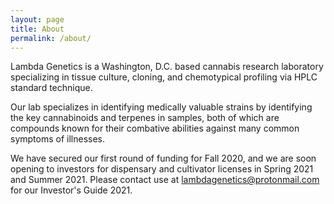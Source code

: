 ```yaml
---
layout: page
title: About
permalink: /about/
---
```


<!-- This is the base Jekyll theme. You can find out more info about customizing your Jekyll theme, as well as basic Jekyll usage documentation at [jekyllrb.com](https://jekyllrb.com/)

You can find the source code for Minima at GitHub:
[jekyll][jekyll-organization] /
[minima](https://github.com/jekyll/minima)

You can find the source code for Jekyll at GitHub:
[jekyll][jekyll-organization] /
[jekyll](https://github.com/jekyll/jekyll)


[jekyll-organization]: https://github.com/jekyll
 -->

 <!-- Content begins here for Lambda Genetics about.md-->

Lambda Genetics is a Washington, D.C. based cannabis research laboratory specializing in tissue culture,
cloning, and chemotypical profiling via HPLC standard technique. 

Our lab specializes in identifying medically valuable strains by identifying the key cannabinoids and terpenes in samples, both of which are compounds known for their combative abilities against many common symptoms of illnesses.

We have secured our first round of funding for Fall 2020, and we are soon opening to investors for dispensary and cultivator licenses in Spring 2021 and Summer 2021. Please contact use at lambdagenetics@protonmail.com for our Investor's Guide 2021.